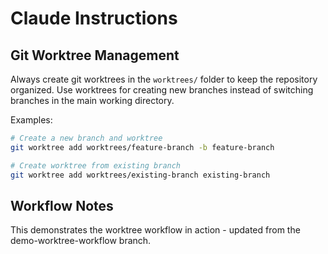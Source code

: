 # Claude Instructions

## Git Worktree Management

Always create git worktrees in the `worktrees/` folder to keep the repository organized. Use worktrees for creating new branches instead of switching branches in the main working directory.

Examples:
```bash
# Create a new branch and worktree
git worktree add worktrees/feature-branch -b feature-branch

# Create worktree from existing branch
git worktree add worktrees/existing-branch existing-branch
```

## Workflow Notes

This demonstrates the worktree workflow in action - updated from the demo-worktree-workflow branch.